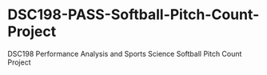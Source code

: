 # DSC198-PASS-Softball-Pitch-Count-Project
DSC198 Performance Analysis and Sports Science Softball Pitch Count Project
